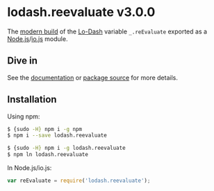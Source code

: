 # lodash.reevaluate v3.0.0

The [modern build](https://github.com/lodash/lodash/wiki/Build-Differences) of the [Lo-Dash](https://lodash.com/) variable `_.reEvaluate` exported as a [Node.js](http://nodejs.org/)/[io.js](https://iojs.org/) module.

## Dive in

See the [documentation](https://lodash.com/docs#reEvaluate) or [package source](https://github.com/lodash/lodash/blob/3.0.0-npm-packages/lodash.reevaluate/index.js) for more details.

## Installation

Using npm:

```bash
$ {sudo -H} npm i -g npm
$ npm i --save lodash.reevaluate

$ {sudo -H} npm i -g lodash.reevaluate
$ npm ln lodash.reevaluate
```

In Node.js/io.js:

```js
var reEvaluate = require('lodash.reevaluate');
```
